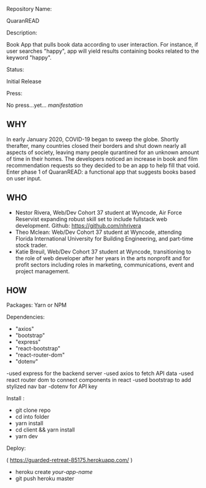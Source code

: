 Repository Name:

QuaranREAD

Description:

Book App that pulls book data according to user interaction. For instance, if user searches "happy", app will yield results containing books related to the keyword "happy".

Status:

Initial Release

Press:

No press...yet... _manifestation_

## WHY

In early January 2020, COVID-19 began to sweep the globe. Shortly therafter, many countries closed their borders and shut down nearly all aspects of society, leaving many people qurantined for an unknown amount of time in their homes. The developers noticed an increase in book and film recommendation requests so they decided to be an app to help fill that void. Enter phase 1 of QuaranREAD: a functional app that suggests books based on user input.

## WHO

- Nestor Rivera, Web/Dev Cohort 37 student at Wyncode, Air Force Reservist expanding robust skill set to include fullstack web development. Github: https://github.com/nhrivera
- Theo Mclean: Web/Dev Cohort 37 student at Wyncode, attending Florida International University for Building Engineering, and part-time stock trader.
- Katie Breuil, Web/Dev Cohort 37 student at Wyncode, transitioning to the role of web developer after her years in the arts nonprofit and for profit sectors including roles in marketing, communications, event and project management.

## HOW

Packages:
Yarn or NPM

Dependencies:

- "axios"
- "bootstrap"
- "express"
- "react-bootstrap"
- "react-router-dom"
- "dotenv"

-used express for the backend server
-used axios to fetch API data
-used react router dom to connect components in react
-used bootstrap to add stylized nav bar
-dotenv for API key

Install :

- git clone repo
- cd into folder
- yarn install
- cd client && yarn install
- yarn dev

Deploy:

( https://guarded-retreat-85175.herokuapp.com/ )

- heroku create _your-app-name_
- git push heroku master
